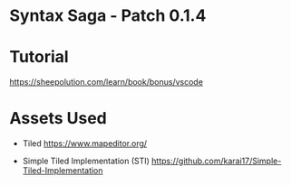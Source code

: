 # Syntax Saga - Patch 0.1.4

# Tutorial
https://sheepolution.com/learn/book/bonus/vscode

# Assets Used
- Tiled 
https://www.mapeditor.org/

- Simple Tiled Implementation (STI)
https://github.com/karai17/Simple-Tiled-Implementation

